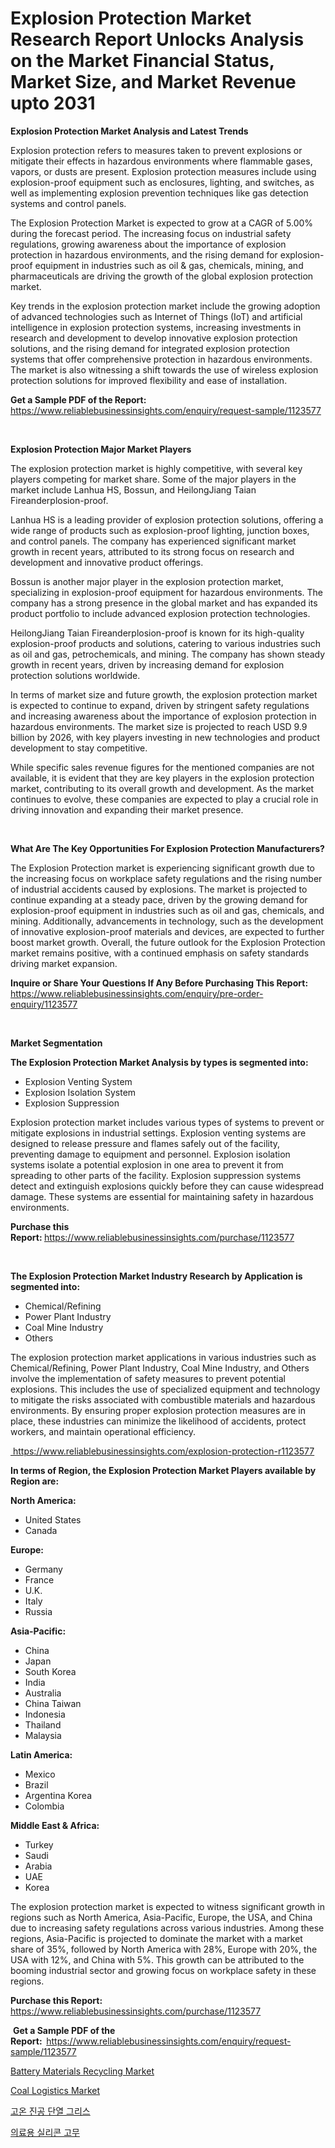 <p><h1>Explosion Protection Market Research Report Unlocks Analysis on the Market Financial Status, Market Size, and Market Revenue upto 2031</h1></p><p><strong>Explosion Protection Market Analysis and Latest Trends</strong></p>
<p><p>Explosion protection refers to measures taken to prevent explosions or mitigate their effects in hazardous environments where flammable gases, vapors, or dusts are present. Explosion protection measures include using explosion-proof equipment such as enclosures, lighting, and switches, as well as implementing explosion prevention techniques like gas detection systems and control panels.</p><p>The Explosion Protection Market is expected to grow at a CAGR of 5.00% during the forecast period. The increasing focus on industrial safety regulations, growing awareness about the importance of explosion protection in hazardous environments, and the rising demand for explosion-proof equipment in industries such as oil & gas, chemicals, mining, and pharmaceuticals are driving the growth of the global explosion protection market.</p><p>Key trends in the explosion protection market include the growing adoption of advanced technologies such as Internet of Things (IoT) and artificial intelligence in explosion protection systems, increasing investments in research and development to develop innovative explosion protection solutions, and the rising demand for integrated explosion protection systems that offer comprehensive protection in hazardous environments. The market is also witnessing a shift towards the use of wireless explosion protection solutions for improved flexibility and ease of installation.</p></p>
<p><strong>Get a Sample PDF of the Report:&nbsp;</strong> <a href="https://www.reliablebusinessinsights.com/enquiry/request-sample/1123577">https://www.reliablebusinessinsights.com/enquiry/request-sample/1123577</a></p>
<p>&nbsp;</p>
<p><strong>Explosion Protection Major Market Players</strong></p>
<p><p>The explosion protection market is highly competitive, with several key players competing for market share. Some of the major players in the market include Lanhua HS, Bossun, and HeilongJiang Taian Fireanderplosion-proof.</p><p>Lanhua HS is a leading provider of explosion protection solutions, offering a wide range of products such as explosion-proof lighting, junction boxes, and control panels. The company has experienced significant market growth in recent years, attributed to its strong focus on research and development and innovative product offerings.</p><p>Bossun is another major player in the explosion protection market, specializing in explosion-proof equipment for hazardous environments. The company has a strong presence in the global market and has expanded its product portfolio to include advanced explosion protection technologies.</p><p>HeilongJiang Taian Fireanderplosion-proof is known for its high-quality explosion-proof products and solutions, catering to various industries such as oil and gas, petrochemicals, and mining. The company has shown steady growth in recent years, driven by increasing demand for explosion protection solutions worldwide.</p><p>In terms of market size and future growth, the explosion protection market is expected to continue to expand, driven by stringent safety regulations and increasing awareness about the importance of explosion protection in hazardous environments. The market size is projected to reach USD 9.9 billion by 2026, with key players investing in new technologies and product development to stay competitive.</p><p>While specific sales revenue figures for the mentioned companies are not available, it is evident that they are key players in the explosion protection market, contributing to its overall growth and development. As the market continues to evolve, these companies are expected to play a crucial role in driving innovation and expanding their market presence.</p></p>
<p>&nbsp;</p>
<p><strong>What Are The Key Opportunities For Explosion Protection Manufacturers?</strong></p>
<p><p>The Explosion Protection market is experiencing significant growth due to the increasing focus on workplace safety regulations and the rising number of industrial accidents caused by explosions. The market is projected to continue expanding at a steady pace, driven by the growing demand for explosion-proof equipment in industries such as oil and gas, chemicals, and mining. Additionally, advancements in technology, such as the development of innovative explosion-proof materials and devices, are expected to further boost market growth. Overall, the future outlook for the Explosion Protection market remains positive, with a continued emphasis on safety standards driving market expansion.</p></p>
<p><strong>Inquire or Share Your Questions If Any Before Purchasing This Report:</strong> <a href="https://www.reliablebusinessinsights.com/enquiry/pre-order-enquiry/1123577">https://www.reliablebusinessinsights.com/enquiry/pre-order-enquiry/1123577</a></p>
<p>&nbsp;</p>
<p><strong>Market Segmentation</strong></p>
<p><strong>The Explosion Protection Market Analysis by types is segmented into:</strong></p>
<p><ul><li>Explosion Venting System</li><li>Explosion Isolation System</li><li>Explosion Suppression</li></ul></p>
<p><p>Explosion protection market includes various types of systems to prevent or mitigate explosions in industrial settings. Explosion venting systems are designed to release pressure and flames safely out of the facility, preventing damage to equipment and personnel. Explosion isolation systems isolate a potential explosion in one area to prevent it from spreading to other parts of the facility. Explosion suppression systems detect and extinguish explosions quickly before they can cause widespread damage. These systems are essential for maintaining safety in hazardous environments.</p></p>
<p><strong>Purchase this Report:&nbsp;</strong><a href="https://www.reliablebusinessinsights.com/purchase/1123577">https://www.reliablebusinessinsights.com/purchase/1123577</a></p>
<p>&nbsp;</p>
<p><strong>The Explosion Protection Market Industry Research by Application is segmented into:</strong></p>
<p><ul><li>Chemical/Refining</li><li>Power Plant Industry</li><li>Coal Mine Industry</li><li>Others</li></ul></p>
<p><p>The explosion protection market applications in various industries such as Chemical/Refining, Power Plant Industry, Coal Mine Industry, and Others involve the implementation of safety measures to prevent potential explosions. This includes the use of specialized equipment and technology to mitigate the risks associated with combustible materials and hazardous environments. By ensuring proper explosion protection measures are in place, these industries can minimize the likelihood of accidents, protect workers, and maintain operational efficiency.</p></p>
<p><a href="https://www.reliablebusinessinsights.com/explosion-protection-r1123577">&nbsp;https://www.reliablebusinessinsights.com/explosion-protection-r1123577</a></p>
<p><strong>In terms of Region, the Explosion Protection Market Players available by Region are:</strong></p>
<p>
    <p> <strong> North America: </strong>
        <ul>
            <li>United States</li>
            <li>Canada</li>
        </ul>
        </p> 
    <p> <strong> Europe: </strong>
        <ul>
            <li>Germany</li>
            <li>France</li>
            <li>U.K.</li>
            <li>Italy</li>
            <li>Russia</li>
        </ul>
        </p> 
    <p> <strong> Asia-Pacific: </strong>
        <ul>
            <li>China</li>
            <li>Japan</li>
            <li>South Korea</li>
            <li>India</li>
            <li>Australia</li>
            <li>China Taiwan</li>
            <li>Indonesia</li>
            <li>Thailand</li>
            <li>Malaysia</li>
        </ul>
        </p> 
    <p> <strong> Latin America: </strong>
        <ul>
            <li>Mexico</li>
            <li>Brazil</li>
            <li>Argentina Korea</li>
            <li>Colombia</li>
        </ul>
        </p> 
    <p> <strong> Middle East & Africa: </strong>
        <ul>
            <li>Turkey</li>
            <li>Saudi</li>
            <li>Arabia</li>
            <li>UAE</li>
            <li>Korea</li>
        </ul>
    </p>
    </p>
<p><p>The explosion protection market is expected to witness significant growth in regions such as North America, Asia-Pacific, Europe, the USA, and China due to increasing safety regulations across various industries. Among these regions, Asia-Pacific is projected to dominate the market with a market share of 35%, followed by North America with 28%, Europe with 20%, the USA with 12%, and China with 5%. This growth can be attributed to the booming industrial sector and growing focus on workplace safety in these regions.</p></p>
<p><strong>Purchase this Report: </strong><a href="https://www.reliablebusinessinsights.com/purchase/1123577">https://www.reliablebusinessinsights.com/purchase/1123577</a></p>
<p>&nbsp;<strong>Get a Sample PDF of the Report:&nbsp;&nbsp;</strong><a href="https://www.reliablebusinessinsights.com/enquiry/request-sample/1123577">https://www.reliablebusinessinsights.com/enquiry/request-sample/1123577</a></p>
<p><strong></strong></p>
<p><p><a href="https://github.com/kosella/Market-Research-Report-List-4/blob/main/battery-materials-recycling-market.md">Battery Materials Recycling Market</a></p><p><a href="https://github.com/kufem1/Market-Research-Report-List-3/blob/main/coal-logistics-market.md">Coal Logistics Market</a></p><p><a href="https://github.com/fredrickeglers/Market-Research-Report-List-2/blob/main/7835534162105.md">고온 진공 단열 그리스</a></p><p><a href="https://github.com/bunxhcci35271755/Market-Research-Report-List-2/blob/main/3129384162104.md">의료용 실리콘 고무</a></p></p>